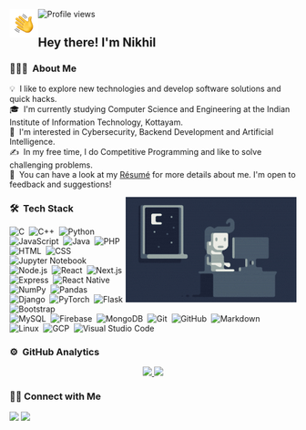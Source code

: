 ![Profile views](https://gpvc.arturio.dev/nikhil9302)
<img alt="Night Coding" src="./assets/Hand%20Wave.gif" width='50' height='50' align="left"/><h2>Hey there! I'm Nikhil</h2>

### 👨🏻‍💻 &nbsp;About Me

💡 &nbsp;I like to explore new technologies and develop software solutions and quick hacks.\
🎓 &nbsp;I'm currently studying Computer Science and Engineering at the Indian Institute of Information Technology, Kottayam.\
🌱 &nbsp;I'm interested in Cybersecurity, Backend Development and Artificial Intelligence.\
✍️ &nbsp;In my free time, I do Competitive Programming and like to solve challenging problems.\
📄 &nbsp;You can have a look at my [Résumé](https://drive.google.com/file/d/1KICjsSwOH_xRq13Btuhgm7-UXCqRT5MH/view?usp=sharing) for more details about me. I'm open to feedback and suggestions!

<img alt="Night Coding" src="./assets/Night-Coding.gif" align="right"/>

### 🛠 &nbsp;Tech Stack
![C](https://img.shields.io/badge/-C-05122A?style=flat&logo=C&logoColor=A8B9CC)&nbsp;
![C++](https://img.shields.io/badge/-C++-05122A?style=flat&logo=C%2B%2B&logoColor=00599C)&nbsp;
![Python](https://img.shields.io/badge/-Python-05122A?style=flat&logo=python)&nbsp;
![JavaScript](https://img.shields.io/badge/-JavaScript-05122A?style=flat&logo=javascript)&nbsp;
![Java](https://img.shields.io/badge/-Java-05122A?style=flat&logo=Java&logoColor=FFA518)&nbsp;
![PHP](https://img.shields.io/badge/-PHP-05122A?style=flat&logo=php)
![HTML](https://img.shields.io/badge/-HTML-05122A?style=flat&logo=HTML5)&nbsp;
![CSS](https://img.shields.io/badge/-CSS-05122A?style=flat&logo=CSS3&logoColor=1572B6)\
![Jupyter Notebook](https://img.shields.io/badge/-Jupyter%20Notebook-05122A?style=flat&logo=jupyter)
![Node.js](https://img.shields.io/badge/-Node.js-05122A?style=flat&logo=node.js)&nbsp;
![React](https://img.shields.io/badge/-React-05122A?style=flat&logo=react)&nbsp;
![Next.js](https://img.shields.io/badge/-Next.js-05122A?style=flat&logo=next.js)&nbsp;
![Express](https://img.shields.io/badge/-Express-05122A?style=flat&logo=express)&nbsp;
![React Native](https://img.shields.io/badge/-React%20Native-05122A?style=flat&logo=react)\
![NumPy](https://img.shields.io/badge/-NumPy-05122A?style=flat&logo=numpy)&nbsp;
![Pandas](https://img.shields.io/badge/-Pandas-05122A?style=flat&logo=pandas)&nbsp;
![Django](https://img.shields.io/badge/-Django-05122A?style=flat&logo=django&logoColor=092E20)&nbsp;
![PyTorch](https://img.shields.io/badge/-PyTorch-05122A?style=flat&logo=pytorch)&nbsp;
![Flask](https://img.shields.io/badge/-Flask-05122A?style=flat&logo=flask)&nbsp;
![Bootstrap](https://img.shields.io/badge/-Bootstrap-05122A?style=flat&logo=bootstrap&logoColor=563D7C)\
![MySQL](https://img.shields.io/badge/-MySQL-05122A?style=flat&logo=mysql)&nbsp;
![Firebase](https://img.shields.io/badge/-Firebase-05122A?style=flat&logo=firebase)&nbsp;
![MongoDB](https://img.shields.io/badge/-MongoDB-05122A?style=flat&logo=mongodb)&nbsp;
![Git](https://img.shields.io/badge/-Git-05122A?style=flat&logo=git)&nbsp;
![GitHub](https://img.shields.io/badge/-GitHub-05122A?style=flat&logo=github)&nbsp;
![Markdown](https://img.shields.io/badge/-Markdown-05122A?style=flat&logo=markdown)\
![Linux](https://img.shields.io/badge/-Linux-05122A?style=flat&logo=linux)&nbsp;
![GCP](https://img.shields.io/badge/-GCP-05122A?style=flat&logo=googlecloud)&nbsp;
![Visual Studio Code](https://img.shields.io/badge/-Visual%20Studio%20Code-05122A?style=flat&logo=visual-studio-code&logoColor=007ACC)&nbsp;


### ⚙️ &nbsp;GitHub Analytics

<p align="center">
<a href="https://github.com/nikhil9302">
  <img height="180em" src="https://github-readme-stats-eight-theta.vercel.app/api?username=nikhil9302&show_icons=true&theme=algolia&include_all_commits=true&count_private=true"/>
  <img height="180em" src="https://github-readme-stats-eight-theta.vercel.app/api/top-langs/?username=nikhil9302&layout=compact&langs_count=8&theme=algolia"/>
</a>
</p>

### 🤝🏻 Connect with Me  

<p align>
<a href="https://www.linkedin.com/in/nikhil-menon-8286b9200/"><img src="https://img.shields.io/badge/-Nikhil%20Menon-05122A?style=flat&logo=linkedin"/></a>
<a href="mailto:nikhil9302@gmail.com"><img src="https://img.shields.io/badge/-nikhil9302-05122A?style=flat&logo=gmail"/></a>
</p>

